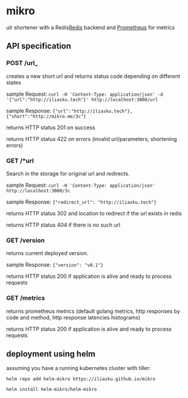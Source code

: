 # mikro
ulr shortener with a Redis[Redis](https://redis.io/) backend and [Prometheus](https://prometheus.io/) for metrics

## API specification


### POST /url_

creates a new short url and returns status code depending on different states

sample Request: `curl -H 'Content-Type: application/json' -d '{"url":"http://iliasku.tech"}' http://localhost:3000/url`

sample Response: `{"url":"http://iliasku.tech"}, {"short":"http://mikro.me/3c"}`

returns HTTP status 201 on success

returns HTTP status 422 on errors (invalid url/parameters, shortening errors)
### GET /*url

Search in the storage for original url and redirects.

sample Request: `curl -H 'Content-Type: application/json' http://localhost:3000/3c`

sample Response: `{"redirect_url": "http://iliasku.tech"}`

returns HTTP status 302 and location to redirect if the url exists in redis

returns HTTP status 404 if there is no such url
### GET /version

returns current deployed version.

sample Response: `{"version": "v0.1"}`

returns HTTP status 200 if application is alive and ready to process requests
### GET /metrics

returns prometheus metrics (default golang metrics, http responses by code and method, http response latencies histograms)

returns HTTP status 200 if application is alive and ready to process requests



## deployment using helm

assuming you have a running kubernetes cluster with tiller:

`helm repo add helm-mikro https://iliasku.github.io/mikro`

`helm install helm-mikro/helm-mikro`
